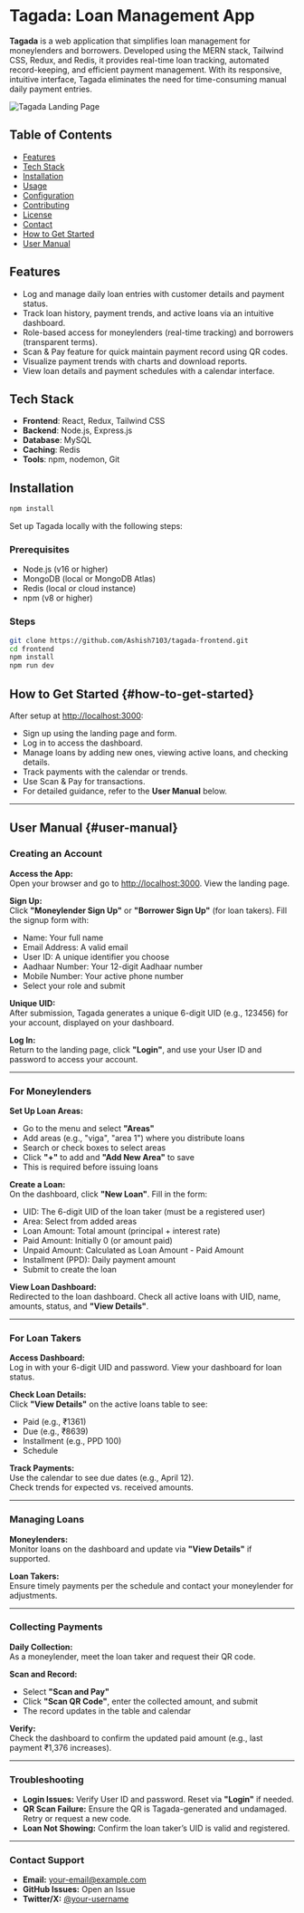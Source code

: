 # Tagada: Loan Management App

**Tagada** is a web application that simplifies loan management for moneylenders and borrowers. Developed using the MERN stack, Tailwind CSS, Redux, and Redis, it provides real-time loan tracking, automated record-keeping, and efficient payment management. With its responsive, intuitive interface, Tagada eliminates the need for time-consuming manual daily payment entries.

![Tagada Landing Page](docs/screenshots/landing-page.png)

## Table of Contents
- [Features](#features)
- [Tech Stack](#tech-stack)
- [Installation](#installation)
- [Usage](#usage)
- [Configuration](#configuration)
- [Contributing](#contributing)
- [License](#license)
- [Contact](#contact)
- [How to Get Started](#how-to-get-started)
- [User Manual](#user-manual)

## Features
- Log and manage daily loan entries with customer details and payment status.
- Track loan history, payment trends, and active loans via an intuitive dashboard.
- Role-based access for moneylenders (real-time tracking) and borrowers (transparent terms).
- Scan & Pay feature for quick maintain payment record using QR codes.
- Visualize payment trends with charts and download reports.
- View loan details and payment schedules with a calendar interface.

## Tech Stack
- **Frontend**: React, Redux, Tailwind CSS
- **Backend**: Node.js, Express.js
- **Database**: MySQL
- **Caching**: Redis
- **Tools**: npm, nodemon, Git

## Installation

```bash
npm install
```

Set up Tagada locally with the following steps:

### Prerequisites
- Node.js (v16 or higher)
- MongoDB (local or MongoDB Atlas)
- Redis (local or cloud instance)
- npm (v8 or higher)

### Steps

```bash
git clone https://github.com/Ashish7103/tagada-frontend.git
cd frontend
npm install
npm run dev
```

## How to Get Started {#how-to-get-started}

After setup at [http://localhost:3000](http://localhost:3000):

- Sign up using the landing page and form.  
- Log in to access the dashboard.  
- Manage loans by adding new ones, viewing active loans, and checking details.  
- Track payments with the calendar or trends.  
- Use Scan & Pay for transactions.  
- For detailed guidance, refer to the **User Manual** below.

---

## User Manual {#user-manual}

### Creating an Account

**Access the App:**  
Open your browser and go to [http://localhost:3000](http://localhost:3000). View the landing page.

**Sign Up:**  
Click **"Moneylender Sign Up"** or **"Borrower Sign Up"** (for loan takers). Fill the signup form with:  
- Name: Your full name  
- Email Address: A valid email  
- User ID: A unique identifier you choose  
- Aadhaar Number: Your 12-digit Aadhaar number  
- Mobile Number: Your active phone number  
- Select your role and submit

**Unique UID:**  
After submission, Tagada generates a unique 6-digit UID (e.g., 123456) for your account, displayed on your dashboard.

**Log In:**  
Return to the landing page, click **"Login"**, and use your User ID and password to access your account.

---

### For Moneylenders

**Set Up Loan Areas:**  
- Go to the menu and select **"Areas"**  
- Add areas (e.g., "viga", "area 1") where you distribute loans  
- Search or check boxes to select areas  
- Click **"+"** to add and **"Add New Area"** to save  
- This is required before issuing loans

**Create a Loan:**  
On the dashboard, click **"New Loan"**. Fill in the form:  
- UID: The 6-digit UID of the loan taker (must be a registered user)  
- Area: Select from added areas  
- Loan Amount: Total amount (principal + interest rate)  
- Paid Amount: Initially 0 (or amount paid)  
- Unpaid Amount: Calculated as Loan Amount - Paid Amount  
- Installment (PPD): Daily payment amount  
- Submit to create the loan

**View Loan Dashboard:**  
Redirected to the loan dashboard. Check all active loans with UID, name, amounts, status, and **"View Details"**.

---

### For Loan Takers

**Access Dashboard:**  
Log in with your 6-digit UID and password. View your dashboard for loan status.

**Check Loan Details:**  
Click **"View Details"** on the active loans table to see:  
- Paid (e.g., ₹1361)  
- Due (e.g., ₹8639)  
- Installment (e.g., PPD 100)  
- Schedule

**Track Payments:**  
Use the calendar to see due dates (e.g., April 12).  
Check trends for expected vs. received amounts.

---

### Managing Loans

**Moneylenders:**  
Monitor loans on the dashboard and update via **"View Details"** if supported.

**Loan Takers:**  
Ensure timely payments per the schedule and contact your moneylender for adjustments.

---

### Collecting Payments

**Daily Collection:**  
As a moneylender, meet the loan taker and request their QR code.

**Scan and Record:**  
- Select **"Scan and Pay"**  
- Click **"Scan QR Code"**, enter the collected amount, and submit  
- The record updates in the table and calendar

**Verify:**  
Check the dashboard to confirm the updated paid amount (e.g., last payment ₹1,376 increases).

---

### Troubleshooting

- **Login Issues:** Verify User ID and password. Reset via **"Login"** if needed.  
- **QR Scan Failure:** Ensure the QR is Tagada-generated and undamaged. Retry or request a new code.  
- **Loan Not Showing:** Confirm the loan taker’s UID is valid and registered.

---

### Contact Support

- **Email:** your-email@example.com  
- **GitHub Issues:** Open an Issue  
- **Twitter/X:** [@your-username](https://twitter.com/your-username)
